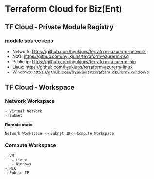 # Terraform Cloud for Biz(Ent)
## TF Cloud - Private Module Registry
### module source repo
- Network: https://github.com/hyukjuns/terraform-azurerm-network
- NSG: https://github.com/hyukjuns/terraform-azurerm-nsg
- Public ip: https://github.com/hyukjuns/terraform-azurerm-pip
- Linux: https://github.com/hyukjuns/terraform-azurerm-linux
- Windows: https://github.com/hyukjuns/terraform-azurerm-windows
## TF Cloud - Workspace
### Network Workspace
```
- Virtual Network
- Subnet
```
**Remote state**
```
Network Workspace -> Subnet ID-> Compute Workspace
```
### Compute Workspace
```
- VM
   - Linux
   - Windows
- NIC
- Public IP
```